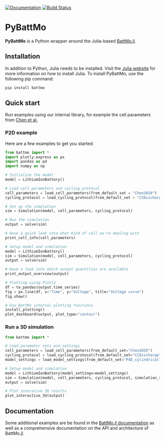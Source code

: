 [![Documentation](https://img.shields.io/badge/docs-dev-blue.svg)](https://battmoteam.github.io/BattMo.jl/dev/manuals/pybattmo/installation)
[![Build Status](https://github.com/battmoteam/BattMo.jl/actions/workflows/CI.yml/badge.svg?branch=main)](https://github.com/battmoteam/PyBattMo/actions/workflows/CI.yml?query=branch%3Amain)

# PyBattMo

**PyBattMo** is a Python wrapper around the Julia-based [BattMo.jl](https://github.com/BattMoTeam/BattMo.jl).

## Installation

In addition to Python, Julia needs to be installed. Visit the [Julia website](https://julialang.org/install/) for more information on how to install Julia. To install PyBattMo, use the following pip command:

```bash
pip install battmo
```

## Quick start

Run examples using our internal library, for example the cell parameters from [Chen et al.](https://doi.org/10.1149/1945-7111/ab9050)

### P2D example

Here are a few examples to get you started:

```python
from battmo import *
import plotly.express as px
import pandas as pd
import numpy as np

# Initialize the model
model = LithiumIonBattery()

# Load cell parameters and cycling protocol
cell_parameters = load_cell_parameters(from_default_set = "Chen2020")
cycling_protocol = load_cycling_protocol(from_default_set = "CCDischarge")

# Set up the simulation
sim = Simulation(model, cell_parameters, cycling_protocol)

# Run the simulation
output = solve(sim)

# Have a quick look into what kind of cell we're dealing with
print_cell_info(cell_parameters)

# Setup model and simulation
model = LithiumIonBattery()
sim = Simulation(model, cell_parameters, cycling_protocol)
output = solve(sim)

# Have a look into which output quantities are available
print_output_overview(output)

# Plotting using Plotly
df = to_pandas(output.time_series)
fig = px.line(df, x="Time", y="Voltage", title="Voltage curve")
fig.show()

# Use BattMo internal plotting functions
install_plotting()
plot_dashboard(output, plot_type="contour")

```

### Run a 3D simulation

```python
from battmo import *

# Load parameter sets and settings
cell_parameters = load_cell_parameters(from_default_set="Chen2020")
cycling_protocol = load_cycling_protocol(from_default_set="CCDischarge")
model_settings = load_model_settings(from_default_set="P4D_cylindrical")

# Setup model and simulation
model = LithiumIonBattery(model_settings=model_settings)
sim = Simulation(model, cell_parameters, cycling_protocol, simulation_settings=simulation_settings)
output = solve(sim)

# Plot interative 3D results
plot_interactive_3d(output)
```

## Documentation

Some additional examples are be found in the [BattMo.jl documentation](https://battmoteam.github.io/BattMo.jl/dev/pybattmo/installation) as well as a comprehensive documentation on the API and architecture of BattMo.jl.
